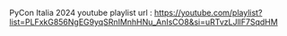 PyCon Italia
2024 youtube playlist url : https://youtube.com/playlist?list=PLFxkG856NgEG9yqSRnIMnhHNu_AnIsCO8&si=uRTvzLJllF7SqdHM
